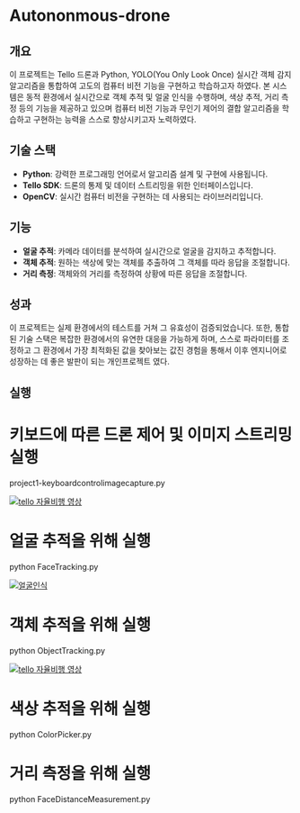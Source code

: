 # Autononmous-drone
## 개요
이 프로젝트는 Tello 드론과 Python, YOLO(You Only Look Once) 실시간 객체 감지 알고리즘을 통합하여 고도의 컴퓨터 비전 기능을 구현하고 학습하고자 하였다. 본 시스템은 동적 환경에서 실시간으로 객체 추적 및 얼굴 인식을 수행하며, 색상 추적, 거리 측정 등의 기능을 제공하고 있으며 컴퓨터 비전 기능과 무인기 제어의 결합 알고리즘을 학습하고 구현하는 능력을 스스로 향상시키고자 노력하였다.

## 기술 스택
- **Python**: 강력한 프로그래밍 언어로서 알고리즘 설계 및 구현에 사용됩니다.
- **Tello SDK**: 드론의 통제 및 데이터 스트리밍을 위한 인터페이스입니다.
- **OpenCV**: 실시간 컴퓨터 비전을 구현하는 데 사용되는 라이브러리입니다.

## 기능
- **얼굴 추적**: 카메라 데이터를 분석하여 실시간으로 얼굴을 감지하고 추적합니다.
- **객체 추적**: 원하는 색상에 맞는 객체를 추출하여 그 객체를 따라 응답을 조절합니다.
- **거리 측정**: 객체와의 거리를 측정하여 상황에 따른 응답을 조절합니다.

## 성과
이 프로젝트는 실제 환경에서의 테스트를 거쳐 그 유효성이 검증되었습니다. 또한, 통합된 기술 스택은 복잡한 환경에서의 유연한 대응을 가능하게 하며, 스스로 파라미터를 조정하고 그 환경에서 가장 최적화된 값을 찾아보는 값진 경험을 통해서 이후 엔지니어로 성장하는 데 좋은 발판이 되는 개인프로젝트 였다.

## 실행
# 키보드에 따른 드론 제어 및 이미지 스트리밍 실행
project1-keyboardcontrolimagecapture.py

[![tello 자율비행 영상](http://img.youtube.com/vi/vpjdDePQwO4/0.jpg)](https://www.youtube.com/watch?v=vpjdDePQwO4)

# 얼굴 추적을 위해 실행
python FaceTracking.py

[![얼굴인식](https://github.com/wjstndlr/Autononmous-drone/assets/123084818/b47eb75a-ac88-4891-8285-4d16e4aed64b)](https://www.youtube.com/shorts/v4aAWXBdpA8)

# 객체 추적을 위해 실행
python ObjectTracking.py

[![tello 자율비행 영상](http://img.youtube.com/vi/IkuxG3oZ6kA/0.jpg)](https://www.youtube.com/watch?v=IkuxG3oZ6kA)

# 색상 추적을 위해 실행
python ColorPicker.py

# 거리 측정을 위해 실행
python FaceDistanceMeasurement.py
